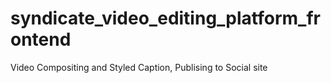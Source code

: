 # syndicate_video_editing_platform_frontend
Video Compositing and Styled Caption, Publising to Social site
